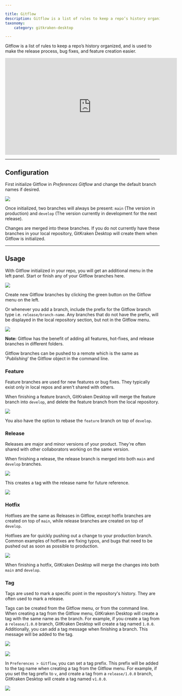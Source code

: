 ```yaml
---

title: Gitflow
description: Gitflow is a list of rules to keep a repo’s history organized, and is used to make the release process, bug fixes, and feature creation easier.
taxonomy:
    category: gitkraken-desktop

---
```


Gitflow is a list of rules to keep a repo’s history organized, and is used to make the release process, bug fixes, and feature creation easier.

<div class='embed-container embed-container--16-9'>
    <iframe width="560" height="315" src="https://www.youtube.com/embed/eTOgjQ9o4vQ?ecver=1" frameborder="0" allowfullscreen></iframe>
</div>

***
## Configuration
First initialize Gitflow in <em class='context-menu'>Preferences <i class='fa fa-caret-right'></i> Gitflow</em> and change the default branch names if desired.

<img src="/wp-content/uploads/gitflow-preferences-2025.png" srcset="/wp-content/uploads/gitflow-preferences-2025.png" class="help-center-img img-bordered">

Once initialized, two branches will always be present: `main` (The version in production) and `develop` (The version currently in development for the next release).

Changes are merged into these branches.  If you do not currently have these branches in your local repository, GitKraken Desktop will create them when Gitflow is initialized.

***
## Usage
With Gitflow initialized in your repo, you will get an additional menu in the left panel.  Start or finish any of your Gitflow branches here.

<img src="/wp-content/uploads/giflow-panel-2025.png" srcset="/wp-content/uploads/giflow-panel-2025@2x.png" class="help-center-img img-bordered">

Create new Gitflow branches by clicking the green button on the Gitflow menu on the left.

Or whenever you add a branch, include the prefix for the Gitflow branch type i.e.
`release/branch-name`.  Any branches that do not have the prefix, will be displayed in the local
repository section, but not in the Gitflow menu.

<img src="/wp-content/uploads/prefix-example-2025.png" srcset="/wp-content/uploads/prefix-example-2025@2x.png" class="help-center-img img-bordered">

<div class='callout callout--basic'>
    <p><strong>Note:</strong> Gitflow has the benefit of adding all features, hot-fixes, and release branches in different folders.</p>
</div>

Gitflow branches can be pushed to a remote which is the same as '_Publishing_' the Gitflow object in the command line.

### Feature
Feature branches are used for new features or bug fixes.  They typically exist only in local repos and aren't shared with others.

When finishing a feature branch, GitKraken Desktop will merge the feature branch into `develop`, and delete the feature branch from the local repository.

<img src="/wp-content/uploads//finish-feature.gif" class="help-center-img img-bordered">

You also have the option to rebase the `feature` branch on top of `develop`.

### Release
Releases are major and minor versions of your product.  They're often shared with other collaborators working on the same version.

When finishing a release, the release branch is merged into both `main` and `develop` branches. 

<img src="/wp-content/uploads/finish-release-context-menu-2025.png" srcset="/wp-content/uploads/finish-release-context-menu-2025@2x.png" class="help-center-img img-bordered">

This creates a tag with the release name for future reference.

<img src="/wp-content/uploads/finish-release-2025.png" srcset="/wp-content/uploads/finish-release-2025@2x.png" class="help-center-img img-bordered">

### Hotfix
Hotfixes are the same as Releases in Gitflow, except hotfix branches are created on top of `main`, while release branches are created on top of `develop`.

Hotfixes are for quickly pushing out a change to your production branch.  Common examples of hotfixes are fixing typos, and bugs that need to be pushed out as soon as possible to production.

<img src="/wp-content/uploads/finish-hotfix-2025.png" srcset="/wp-content/uploads/finish-hotfix-2025@2x.png" class="help-center-img img-bordered">

When finishing a hotfix, GitKraken Desktop will merge the changes into both `main` and `develop`.


### Tag

Tags are used to mark a specific point in the repository's history.  They are often used to mark a release.

Tags can be created from the Gitflow menu, or from the command line. When creating a tag from the Gitflow menu, GitKraken Desktop will create a tag with the same name as the branch. For example, if you create a tag from a `release/1.0.0` branch, GitKraken Desktop will create a tag named `1.0.0`. Additionally, you can add a tag message when finishing a branch. This message will be added to the tag.

<img src="/wp-content/uploads//finish-release-tag.gif" class="help-center-img img-bordered">

<br>
<br>
<img src="/wp-content/uploads//tag-message.png" class="help-center-img img-bordered">

In `Preferences > Gitflow`, you can set a tag prefix.  This prefix will be added to the tag name when creating a tag from the Gitflow menu.  For example, if you set the tag prefix to `v`, and create a tag from a `release/1.0.0` branch, GitKraken Desktop will create a tag named `v1.0.0`.

<img src="/wp-content/uploads/tag-prefix-2025.png" srcset="/wp-content/uploads/tag-prefix-2025.png" class="help-center-img img-bordered">

